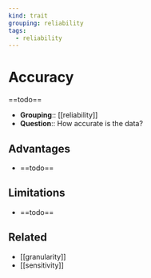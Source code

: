 ```yaml
---
kind: trait
grouping: reliability
tags:
  - reliability
---
```

# Accuracy

==todo==


- **Grouping**:: [[reliability]]
- **Question**:: How accurate is the data?


## Advantages

- ==todo==

## Limitations

- ==todo==


## Related

- [[granularity]]
- [[sensitivity]]

